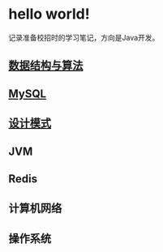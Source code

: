 # hello world!

记录准备校招时的学习笔记，方向是Java开发。

## [数据结构与算法](docs/数据结构与算法.md)

## [MySQL](docs/MySQL.md)

## [设计模式](docs/设计模式.md)

## JVM

## Redis

## 计算机网络

## 操作系统